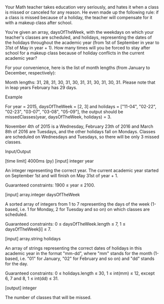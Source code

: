 Your Math teacher takes education very seriously, and hates it when a class is missed or canceled for any reason. He even made up the following rule: if a class is missed because of a holiday, the teacher will compensate for it with a makeup class after school.

You're given an array, daysOfTheWeek, with the weekdays on which your teacher's classes are scheduled, and holidays, representing the dates of the holidays throughout the academic year (from 1st of September in year to 31st of May in year + 1). How many times will you be forced to stay after school for a makeup class because of holiday conflicts in the current academic year?

For your convenience, here is the list of month lengths (from January to December, respectively):

Month lengths: 31, 28, 31, 30, 31, 30, 31, 31, 30, 31, 30, 31.
Please note that in leap years February has 29 days.

Example

For year = 2015, daysOfTheWeek = [2, 3] and
holidays = ["11-04", "02-22", "02-23", "03-07", "03-08", "05-09"],
the output should be
missedClasses(year, daysOfTheWeek, holidays) = 3.

November 4th of 2015 is a Wednesday, February 23th of 2016 and March 8th of 2016 are Tuesdays, and the other holidays fall on Mondays. Classes are scheduled on Wednesdays and Tuesdays, so there will be only 3 missed classes.

Input/Output

[time limit] 4000ms (py)
[input] integer year

An integer representing the correct year. The current academic year started on September 1st and will finish on May 31st of year + 1.

Guaranteed constraints:
1900 ≤ year ≤ 2100.

[input] array.integer daysOfTheWeek

A sorted array of integers from 1 to 7 representing the days of the week (1-based, i.e. 1 for Monday, 2 for Tuesday and so on) on which classes are scheduled.

Guaranteed constraints:
0 ≤ daysOfTheWeek.length ≤ 7,
1 ≤ daysOfTheWeek[i] ≤ 7.

[input] array.string holidays

An array of strings representing the correct dates of holidays in this academic year in the format "mm-dd", where "mm" stands for the month (1-based, i.e. "01" for January, "02" for February and so on) and "dd" stands for the day.

Guaranteed constraints:
0 ≤ holidays.length ≤ 30,
1 ≤ int(mm) ≤ 12, except 6, 7 and 8,
1 ≤ int(dd) ≤ 31.

[output] integer

The number of classes that will be missed.
